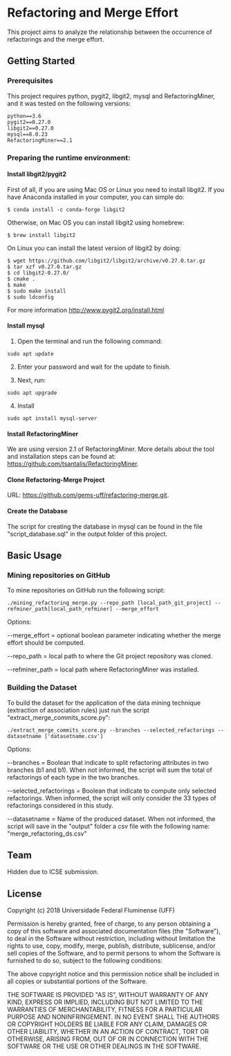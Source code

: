 # Refactoring and Merge Effort

This project aims to analyze the relationship between the occurrence of refactorings and the merge effort.

## Getting Started

### Prerequisites

This project requires python, pygit2, libgit2, mysql and RefactoringMiner, and it was tested on the following versions:

```
python==3.6
pygit2==0.27.0
libgit2==0.27.0
mysql==8.0.23
RefactoringMiner==2.1
```

### Preparing the runtime environment:

#### Install libgit2/pygit2

First of all, if you are using Mac OS or Linux you need to install libgit2. If you have Anaconda installed in your computer, you can simple do:

```
$ conda install -c conda-forge libgit2
```

Otherwise, on Mac OS you can install libgit2 using homebrew:

```
$ brew install libgit2
```

On Linux you can install the latest version of libgit2 by doing:

```
$ wget https://github.com/libgit2/libgit2/archive/v0.27.0.tar.gz
$ tar xzf v0.27.0.tar.gz
$ cd libgit2-0.27.0/
$ cmake .
$ make
$ sudo make install
$ sudo ldconfig
```

For more information http://www.pygit2.org/install.html

#### Install mysql

1. Open the terminal and run the following command:

```
sudo apt update
```

2. Enter your password and wait for the update to finish.

3. Next, run:

```
sudo apt upgrade
```
4. Install

```
sudo apt install mysql-server
```

#### Install RefactoringMiner

We are using version 2.1 of RefactoringMiner. More details about the tool and installation steps can be found at: https://github.com/tsantalis/RefactoringMiner.

#### Clone Refactoring-Merge Project

URL: https://github.com/gems-uff/refactoring-merge.git.


#### Create the Database

The script for creating the database in mysql can be found in the file "script_database.sql" in the output folder of this project.


## Basic Usage

### Mining repositories on GitHub

To mine repositories on GitHub run the following script:

```
./mining_refactoring_merge.py --repo_path [local_path_git_project] --refminer_path[local_path_refminer] --merge_effort

```

Options:

--merge_effort = optional boolean parameter indicating whether the merge effort should be computed.

--repo_path = local path to where the Git project repository was cloned.

--refminer_path = local path where RefactoringMiner was installed.

### Building the Dataset

To build the dataset for the application of the data mining technique (extraction of association rules) just run the script "extract_merge_commits_score.py":

```
./extract_merge_commits_score.py --branches --selected_refactorings --datasetname ['datasetname.csv']

```

Options:

--branches  = Boolean that indicate to split refactoring attributes in two branches (b1 and b1). When not informed, the script will sum the total of refactorings of each type in the two branches.

--selected_refactorings = Boolean that indicate to compute only selected refactorings. When informed, the script will only consider the 33 types of refactorings considered in this study.

--datasetname = Name of the produced dataset. When not informed, the script will save in the "output" folder a csv file with the following name: "merge_refactoring_ds.csv"

## Team

Hidden due to ICSE submission.
<!-- * André Oliveira (UFF, Brazil)
* Leonardo Murta (UFF, Brazil)
* Alexandre Plastino (UFF, Brazil)
* Vânia Neves (UFF-Brasil)
* Ana Carla Bibiano (PUC-Rio)
* Alessandro Garcia (PUC-Rio) -->

<!-- ## Publications

* [MOURA, T.; MURTA, L. Uma técnica para a quantificação do esforço de merge. . In: VI WORKSHOP ON SOFTWARE VISUALIZATION, EVOLUTION AND MAINTENANCE. 2018](https://github.com/gems-uff/merge-effort/blob/master/docs/VEM_2018.pdf) -->

## License

Copyright (c) 2018 Universidade Federal Fluminense (UFF)

Permission is hereby granted, free of charge, to any person obtaining a copy of this software and associated documentation files (the "Software"), to deal in the Software without restriction, including without limitation the rights to use, copy, modify, merge, publish, distribute, sublicense, and/or sell copies of the Software, and to permit persons to whom the Software is furnished to do so, subject to the following conditions:

The above copyright notice and this permission notice shall be included in all copies or substantial portions of the Software.

THE SOFTWARE IS PROVIDED "AS IS", WITHOUT WARRANTY OF ANY KIND, EXPRESS OR IMPLIED, INCLUDING BUT NOT LIMITED TO THE WARRANTIES OF MERCHANTABILITY, FITNESS FOR A PARTICULAR PURPOSE AND NONINFRINGEMENT. IN NO EVENT SHALL THE AUTHORS OR COPYRIGHT HOLDERS BE LIABLE FOR ANY CLAIM, DAMAGES OR OTHER LIABILITY, WHETHER IN AN ACTION OF CONTRACT, TORT OR OTHERWISE, ARISING FROM, OUT OF OR IN CONNECTION WITH THE SOFTWARE OR THE USE OR OTHER DEALINGS IN THE SOFTWARE.
